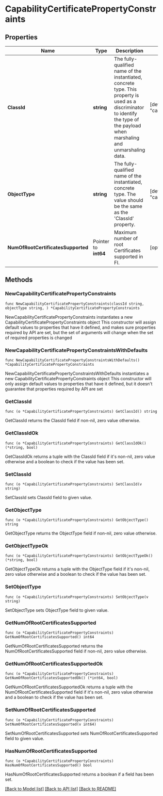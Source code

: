# CapabilityCertificatePropertyConstraints

## Properties

Name | Type | Description | Notes
------------ | ------------- | ------------- | -------------
**ClassId** | **string** | The fully-qualified name of the instantiated, concrete type. This property is used as a discriminator to identify the type of the payload when marshaling and unmarshaling data. | [default to "capability.CertificatePropertyConstraints"]
**ObjectType** | **string** | The fully-qualified name of the instantiated, concrete type. The value should be the same as the &#39;ClassId&#39; property. | [default to "capability.CertificatePropertyConstraints"]
**NumOfRootCertificatesSupported** | Pointer to **int64** | Maximum number of root Certificates supported in FI. | [optional] [readonly] 

## Methods

### NewCapabilityCertificatePropertyConstraints

`func NewCapabilityCertificatePropertyConstraints(classId string, objectType string, ) *CapabilityCertificatePropertyConstraints`

NewCapabilityCertificatePropertyConstraints instantiates a new CapabilityCertificatePropertyConstraints object
This constructor will assign default values to properties that have it defined,
and makes sure properties required by API are set, but the set of arguments
will change when the set of required properties is changed

### NewCapabilityCertificatePropertyConstraintsWithDefaults

`func NewCapabilityCertificatePropertyConstraintsWithDefaults() *CapabilityCertificatePropertyConstraints`

NewCapabilityCertificatePropertyConstraintsWithDefaults instantiates a new CapabilityCertificatePropertyConstraints object
This constructor will only assign default values to properties that have it defined,
but it doesn't guarantee that properties required by API are set

### GetClassId

`func (o *CapabilityCertificatePropertyConstraints) GetClassId() string`

GetClassId returns the ClassId field if non-nil, zero value otherwise.

### GetClassIdOk

`func (o *CapabilityCertificatePropertyConstraints) GetClassIdOk() (*string, bool)`

GetClassIdOk returns a tuple with the ClassId field if it's non-nil, zero value otherwise
and a boolean to check if the value has been set.

### SetClassId

`func (o *CapabilityCertificatePropertyConstraints) SetClassId(v string)`

SetClassId sets ClassId field to given value.


### GetObjectType

`func (o *CapabilityCertificatePropertyConstraints) GetObjectType() string`

GetObjectType returns the ObjectType field if non-nil, zero value otherwise.

### GetObjectTypeOk

`func (o *CapabilityCertificatePropertyConstraints) GetObjectTypeOk() (*string, bool)`

GetObjectTypeOk returns a tuple with the ObjectType field if it's non-nil, zero value otherwise
and a boolean to check if the value has been set.

### SetObjectType

`func (o *CapabilityCertificatePropertyConstraints) SetObjectType(v string)`

SetObjectType sets ObjectType field to given value.


### GetNumOfRootCertificatesSupported

`func (o *CapabilityCertificatePropertyConstraints) GetNumOfRootCertificatesSupported() int64`

GetNumOfRootCertificatesSupported returns the NumOfRootCertificatesSupported field if non-nil, zero value otherwise.

### GetNumOfRootCertificatesSupportedOk

`func (o *CapabilityCertificatePropertyConstraints) GetNumOfRootCertificatesSupportedOk() (*int64, bool)`

GetNumOfRootCertificatesSupportedOk returns a tuple with the NumOfRootCertificatesSupported field if it's non-nil, zero value otherwise
and a boolean to check if the value has been set.

### SetNumOfRootCertificatesSupported

`func (o *CapabilityCertificatePropertyConstraints) SetNumOfRootCertificatesSupported(v int64)`

SetNumOfRootCertificatesSupported sets NumOfRootCertificatesSupported field to given value.

### HasNumOfRootCertificatesSupported

`func (o *CapabilityCertificatePropertyConstraints) HasNumOfRootCertificatesSupported() bool`

HasNumOfRootCertificatesSupported returns a boolean if a field has been set.


[[Back to Model list]](../README.md#documentation-for-models) [[Back to API list]](../README.md#documentation-for-api-endpoints) [[Back to README]](../README.md)


